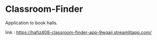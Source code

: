 # Classroom-Finder
Application to book halls.

link : https://hafiz408-classroom-finder-app-9wqaij.streamlitapp.com/
